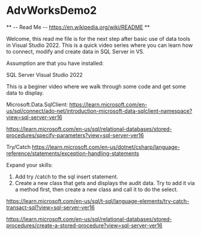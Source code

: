 # AdvWorksDemo2
**
-- Read Me -- https://en.wikipedia.org/wiki/README
**

Welcome, this read me file is for the next step after basic use of data tools in Visual Studio 2022. This is a quick video series where you can learn how to connect, modify and create data in SQL Server in VS. 

Assumption are that you have installed:

SQL Server 
Visual Studio 2022 

This is a beginer video where we walk through some code and get some data to display.


Microsoft.Data.SqlClient: https://learn.microsoft.com/en-us/sql/connect/ado-net/introduction-microsoft-data-sqlclient-namespace?view=sql-server-ver16

https://learn.microsoft.com/en-us/sql/relational-databases/stored-procedures/specify-parameters?view=sql-server-ver16

Try/Catch
https://learn.microsoft.com/en-us/dotnet/csharp/language-reference/statements/exception-handling-statements

Expand your skills: 
1. Add try /catch to the sql insert statement.
2. Create a new class that gets and displays the audit data. 
   Try to add it via a method first, then create a new class and call it to do the select.

https://learn.microsoft.com/en-us/sql/t-sql/language-elements/try-catch-transact-sql?view=sql-server-ver16

https://learn.microsoft.com/en-us/sql/relational-databases/stored-procedures/create-a-stored-procedure?view=sql-server-ver16


